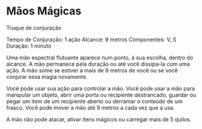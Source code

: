 # Mãos Mágicas
Truque de conjuração

Tempo de Conjuração: 1 ação Alcance: 9 metros Componentes: V, S  
Duração: 1 minuto

Uma mão espectral flutuante aparece num ponto, à sua escolha, dentro do alcance. A mão permanece pela duração ou até você dissipa-la com uma ação. A mão some se estiver a mais de 9 metros de você ou se você conjurar essa magia novamente.

Você pode usar sua ação para controlar a mão. Você pode usar a mão para manipular um objeto, abrir uma porta ou recipiente destrancado, guardar ou pegar um item de um recipiente aberto ou derramar o conteúdo de um frasco. Você pode mover a mão até 9 metros a cada vez que a usa.

A mão não pode atacar, ativar itens mágicos ou carregar mais de 5 quilos.